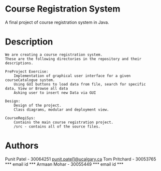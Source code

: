 # Course Registration System
A final project of course registration system in Java.

# Description
    We are creating a course registration system. 
    These are the following directories in the repository and their descriptions.

    PreProject Exercise:
        Implementation of graphical user interface for a given courseCatalogue system.
        Using GUI buttons to load data from file, search for specific data, View or Browse all data
        Asking user to insert new Data via GUI

	Design:
		Design of the project.
        Class diagrams, modular and deployment view.
    
    CourseRegiSys:
        Contains the main course registration project.
        /src - contains all of the source files.
	

# Authors
Punit Patel     -   30064251
    punit.patel1@ucalgary.ca
Tom Pritchard   -   30053765
    *** email id ***
Armaan Mohar    -   30055449
    *** email id ***
